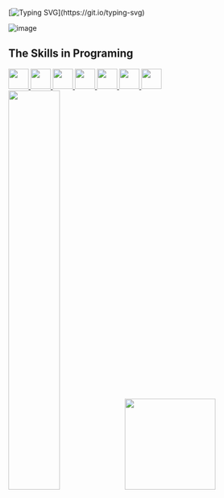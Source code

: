 [![Typing SVG](https://readme-typing-svg.demolab.com?font=Braah+One&pause=1000&color=FFFFFF&background=03030300&width=414&height=41&lines=Welcome+to+my+Perfil+Budy+%E2%80%A2%E1%B4%97%E2%80%A2;Settle+where+you+want...)](https://git.io/typing-svg)

![image](https://www.icegif.com/wp-content/uploads/2021/09/icegif-2.gif)

<h2> The Skills in Programing </h2>
<a href= https://github.com/Leuis0101?tab=repositories&q=&type=&language=javascript&sort= > <img width ='40px' src ='https://raw.githubusercontent.com/rahulbanerjee26/githubAboutMeGenerator/main/icons/javascript.svg'> </a>
<a href= https://github.com/Leuis0101?tab=repositories&q=&type=&language=reactjs&sort= > <img width ='40px' src ='https://raw.githubusercontent.com/rahulbanerjee26/githubAboutMeGenerator/main/icons/java.svg'> </a>
<a href= https://github.com/Leuis0101?tab=repositories&q=&type=&language=reactnative&sort= > <img width ='40px' src ='https://raw.githubusercontent.com/rahulbanerjee26/githubAboutMeGenerator/main/icons/css.svg'> </a>
<a href= https://github.com/Leuis0101?tab=repositories&q=&type=&language=nodejs&sort= > <img width ='40px' src ='https://raw.githubusercontent.com/rahulbanerjee26/githubAboutMeGenerator/main/icons/html.svg'> </a>
<a href= https://github.com/Leuis0101?tab=repositories&q=&type=&language=nodejs&sort= > <img width ='40px' src ='https://raw.githubusercontent.com/rahulbanerjee26/githubAboutMeGenerator/main/icons/python.svg'> </a>
<a href= https://github.com/Leuis0101?tab=repositories&q=&type=&language=nodejs&sort= > <img width ='40px' src ="https://cdn.jsdelivr.net/gh/devicons/devicon/icons/vscode/vscode-original.svg"> </a>
<a href= https://github.com/Leuis0101?tab=repositories&q=&type=&language=nodejs&sort= > <img width ='40px' src
= "https://cdn.jsdelivr.net/gh/devicons/devicon/icons/jupyter/jupyter-original-wordmark.svg"> </a>
<div>
  <img width="45%" src="https://github-readme-stats.vercel.app/api/top-langs/?username=Leuis0101&layout=compact&theme=github_dark&hide_border=true"/>
   <img height="180em" src="https://github-readme-stats.vercel.app/api?username=Leuis0101&show_icons=true&theme=dark&include_all_commits=true&count_private=true"/>
</div>


